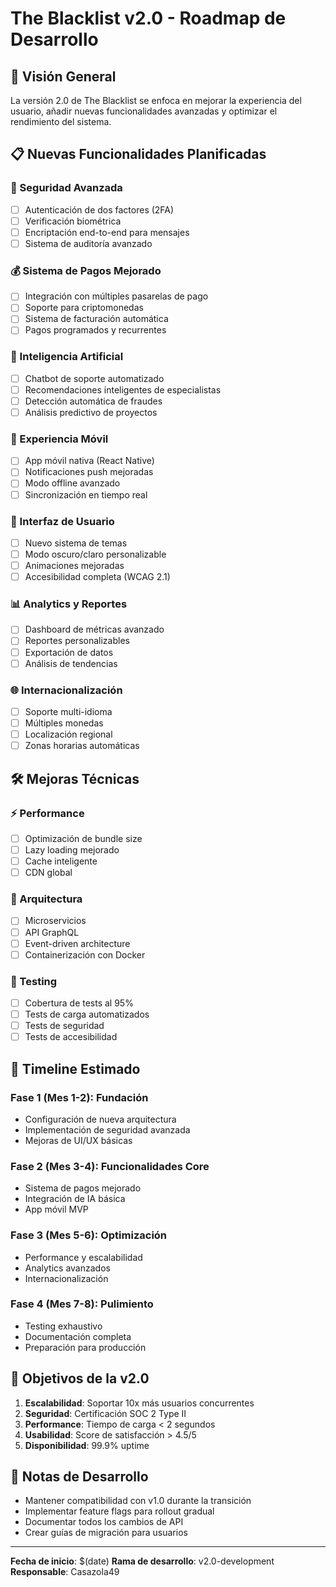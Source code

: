 # The Blacklist v2.0 - Roadmap de Desarrollo

## 🚀 Visión General
La versión 2.0 de The Blacklist se enfoca en mejorar la experiencia del usuario, añadir nuevas funcionalidades avanzadas y optimizar el rendimiento del sistema.

## 📋 Nuevas Funcionalidades Planificadas

### 🔐 Seguridad Avanzada
- [ ] Autenticación de dos factores (2FA)
- [ ] Verificación biométrica
- [ ] Encriptación end-to-end para mensajes
- [ ] Sistema de auditoría avanzado

### 💰 Sistema de Pagos Mejorado
- [ ] Integración con múltiples pasarelas de pago
- [ ] Soporte para criptomonedas
- [ ] Sistema de facturación automática
- [ ] Pagos programados y recurrentes

### 🤖 Inteligencia Artificial
- [ ] Chatbot de soporte automatizado
- [ ] Recomendaciones inteligentes de especialistas
- [ ] Detección automática de fraudes
- [ ] Análisis predictivo de proyectos

### 📱 Experiencia Móvil
- [ ] App móvil nativa (React Native)
- [ ] Notificaciones push mejoradas
- [ ] Modo offline avanzado
- [ ] Sincronización en tiempo real

### 🎨 Interfaz de Usuario
- [ ] Nuevo sistema de temas
- [ ] Modo oscuro/claro personalizable
- [ ] Animaciones mejoradas
- [ ] Accesibilidad completa (WCAG 2.1)

### 📊 Analytics y Reportes
- [ ] Dashboard de métricas avanzado
- [ ] Reportes personalizables
- [ ] Exportación de datos
- [ ] Análisis de tendencias

### 🌐 Internacionalización
- [ ] Soporte multi-idioma
- [ ] Múltiples monedas
- [ ] Localización regional
- [ ] Zonas horarias automáticas

## 🛠️ Mejoras Técnicas

### ⚡ Performance
- [ ] Optimización de bundle size
- [ ] Lazy loading mejorado
- [ ] Cache inteligente
- [ ] CDN global

### 🔧 Arquitectura
- [ ] Microservicios
- [ ] API GraphQL
- [ ] Event-driven architecture
- [ ] Containerización con Docker

### 🧪 Testing
- [ ] Cobertura de tests al 95%
- [ ] Tests de carga automatizados
- [ ] Tests de seguridad
- [ ] Tests de accesibilidad

## 📅 Timeline Estimado

### Fase 1 (Mes 1-2): Fundación
- Configuración de nueva arquitectura
- Implementación de seguridad avanzada
- Mejoras de UI/UX básicas

### Fase 2 (Mes 3-4): Funcionalidades Core
- Sistema de pagos mejorado
- Integración de IA básica
- App móvil MVP

### Fase 3 (Mes 5-6): Optimización
- Performance y escalabilidad
- Analytics avanzados
- Internacionalización

### Fase 4 (Mes 7-8): Pulimiento
- Testing exhaustivo
- Documentación completa
- Preparación para producción

## 🎯 Objetivos de la v2.0

1. **Escalabilidad**: Soportar 10x más usuarios concurrentes
2. **Seguridad**: Certificación SOC 2 Type II
3. **Performance**: Tiempo de carga < 2 segundos
4. **Usabilidad**: Score de satisfacción > 4.5/5
5. **Disponibilidad**: 99.9% uptime

## 📝 Notas de Desarrollo

- Mantener compatibilidad con v1.0 durante la transición
- Implementar feature flags para rollout gradual
- Documentar todos los cambios de API
- Crear guías de migración para usuarios

---

**Fecha de inicio**: $(date)
**Rama de desarrollo**: v2.0-development
**Responsable**: Casazola49